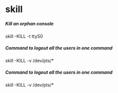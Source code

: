 # skill

##### Kill an orphan console

   skill  -KILL -t ttyS0

##### Command to logout all the users in one command

   skill  -KILL -v /dev/pts/*

##### Command to logout all the users in one command

   skill  -KILL -v /dev/pts/*
